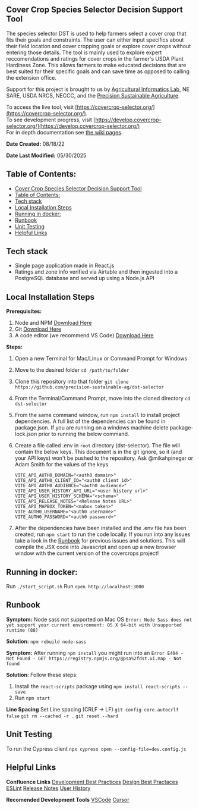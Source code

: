 ## Cover Crop Species Selector Decision Support Tool

The species selector DST is used to help farmers select a cover crop that fits their goals and constraints. The user can either input specifics about their field location and cover cropping goals or explore cover crops without entering those details. The tool is mainly used to explore expert reccomendations and ratings for cover crops in the farmer's USDA Plant Hardiness Zone. This allows farmers to make educated decisions that are best suited for their specific goals and can save time as opposed to calling the extension office.

Support for this project is brought to us by [Agricultural Informatics Lab](https://sudokita.com), NE SARE, USDA NRCS, NECCC, and the [Precision Sustainable Agriculture](http://precisionsustainableag.org).

To access the live tool, visit [https://covercrop-selector.org/](https://covercrop-selector.org/).  
To see development progress, visit [https://develop.covercrop-selector.org/](https://develop.covercrop-selector.org/)  
For in depth documentation see [the wiki pages](https://precision-sustainable-ag.atlassian.net/wiki/spaces/DST/pages/156500002/Species+Selector).

**Date Created:** 08/18/22

**Date Last Modified:** 05/30/2025

## Table of Contents:

- [Cover Crop Species Selector Decision Support Tool](#cover-crop-species-selector-decision-support-tool)
- [Table of Contents:](#table-of-contents)
- [Tech stack](#tech-stack)
- [Local Installation Steps](#local-installation-steps)
- [Running in docker:](#running-in-docker)
- [Runbook](#runbook)
- [Unit Testing](#unit-testing)
- [Helpful Links](#helpful-links)

## Tech stack

- Single page application made in React.js
- Ratings and zone info verified via Airtable and then ingested into a PostgreSQL database and served up using a Node.js API

## Local Installation Steps

**Prerequisites:**

1. Node and NPM [Download Here](https://nodejs.org/en/download/)
2. Git [Download Here](https://git-scm.com/book/en/v2/Getting-Started-Installing-Git)
3. A code editor (we recommend VS Code) [Download Here](https://code.visualstudio.com/docs/setup/setup-overview)

**Steps:**

1. Open a new Terminal for Mac/Linux or Command Prompt for Windows
2. Move to the desired folder `cd /path/to/folder`
3. Clone this repository into that folder `git clone https://github.com/precision-sustainable-ag/dst-selector`
4. From the Terminal/Command Prompt, move into the cloned directory `cd dst-selector`
5. From the same command window, run `npm install` to install project dependencies. A full list of the dependencies can be found in package.json. If you are running on a windows machine delete package-lock.json prior to running the below command.
6. Create a file called .env in `root` directory (dst-selector). The file will contain the below keys. This document is in the git ignore, so it (and your API keys) won't be pushed to the repository. Ask @mikahpinegar or Adam Smith for the values of the keys

    ```
    VITE_API_AUTH0_DOMAIN="<auth0 domain>"
    VITE_API_AUTH0_CLIENT_ID="<auth0 client id>"
    VITE_API_AUTH0_AUDIENCE="<auth0 audience>"
    VITE_API_USER_HISTORY_API_URL="<user history url>"
    VITE_API_USER_HISTORY_SCHEMA="<schema>"
    VITE_API_RELEASE_NOTES="<Release Notes URL>"
    VITE_API_MAPBOX_TOKEN="<mabox token>"
    VITE_AUTH0_USERNAME="<auth0 username>"
    VITE_AUTH0_PASSWORD="<auth0 password>"
    ```

7. After the dependencies have been installed and the .env file has been created, run `npm start` to run the code locally. If you run into any issues take a look in the [Runbook](#runbook) for previous issues and solutions. This will compile the JSX code into Javascript and open up a new browser window with the current version of the covercrops project!

## Running in docker:

Run `./start_script.sh`
Run `open http://localhost:3000`

## Runbook

**Symptom:**
Node sass not supported on Mac OS `Error: Node Sass does not yet support your current environment: OS X 64-bit with Unsupported runtime (88)`

**Solution:**
`npm rebuild node-sass`

**Symptom:**
After running `npm install` you might run into an `Error E404 - Not Found - GET https://registry.npmjs.org/@psa%2fdst.ui.map - Not found`

**Solution:**
Follow these steps:

1. Install the `react-scripts` package using `npm install react-scripts --save`
2. Run `npm start`

**Line Spacing**
Set Line spacing (CRLF -> LF)
`git config core.autocrlf false`
`git rm --cached -r .`
`git reset --hard`

## Unit Testing

To run the Cypress client
`npx cypress open --config-file=dev.config.js`

## Helpful Links

**Confluence Links**
[Development Best Practices](https://precision-sustainable-ag.atlassian.net/wiki/spaces/ON/pages/381255706/Development+Best+Practices?atl_f=PAGETREE)
[Design Best Practaces](https://precision-sustainable-ag.atlassian.net/wiki/spaces/DST/pages/582746142/Web+Content+Accessibility+Guidelines+Best+Practices)
[ESLint](https://precision-sustainable-ag.atlassian.net/wiki/spaces/ON/pages/203915267/Linting+an+Application?atl_f=PAGETREE)
[Release Notes](https://precision-sustainable-ag.atlassian.net/wiki/spaces/DST/pages/277413889/Species+Selector+Release+Notes)
[User History](https://precision-sustainable-ag.atlassian.net/wiki/spaces/DST/pages/493584392/User+History+Introduction)

**Recomended Development Tools**
[VSCode](https://code.visualstudio.com/)
[Cursor](https://www.cursor.com/)
